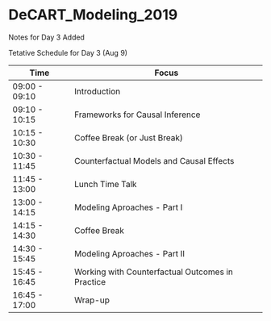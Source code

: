 # DeCART_Modeling_2019

Notes for Day 3 Added

Tetative Schedule for Day 3 (Aug 9)

| Time           | Focus         |
| -------------  | ------------- |
| 09:00 - 09:10  | Introduction  |
| 09:10 - 10:15  | Frameworks for Causal Inference |
| 10:15 - 10:30  | Coffee Break (or Just Break) |
| 10:30 - 11:45  | Counterfactual Models and Causal Effects |
| 11:45 - 13:00  | Lunch Time Talk |
| 13:00 - 14:15  | Modeling Aproaches - Part I |
| 14:15 - 14:30  | Coffee Break |
| 14:30 - 15:45  | Modeling Aproaches - Part II|
| 15:45 - 16:45  | Working with Counterfactual Outcomes in Practice |
| 16:45 - 17:00  | Wrap-up |
